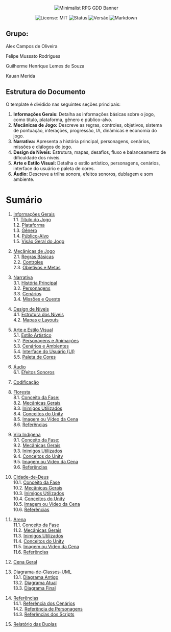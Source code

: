<p align="center">
  <img src="https://i.ibb.co/56s7K8j/292330192-445386850928422-7259301303587158181-n-jpg.png" alt="Minimalist RPG GDD Banner">
</p>

<p align="center">
  <img src="https://img.shields.io/badge/License-MIT-yellow.svg?style=for-the-badge" alt="License: MIT">
  <img src="https://img.shields.io/badge/Status-Em%20Desenvolvimento-orange?style=for-the-badge" alt="Status">
  <img src="https://img.shields.io/badge/Versão-0.2.9-blue?style=for-the-badge" alt="Versão">
  <img src="https://img.shields.io/badge/Markdown-%23%23302c9b.svg?style=for-the-badge&logo=markdown&logoColor=white" alt="Markdown">

</p>

## Grupo:

 Alex Campos de Oliveira
 
 Felipe Mussato Rodrigues
 
 Guilherme Henrique Lemes de Souza
 
 Kauan Merida



## Estrutura do Documento

O template é dividido nas seguintes seções principais:
1. **Informações Gerais:** Detalha as informações básicas sobre o jogo, como título, plataforma, gênero e público-alvo.
2. **Mecânicas de Jogo:** Descreve as regras, controles, objetivos, sistema de pontuação, interações, progressão, IA, dinâmicas e economia do jogo.
3. **Narrativa:** Apresenta a história principal, personagens, cenários, missões e diálogos do jogo.
4. **Design de Níveis:** Estrutura, mapas, desafios, fluxo e balanceamento de dificuldade dos níveis.
5. **Arte e Estilo Visual:** Detalha o estilo artístico, personagens, cenários, interface do usuário e paleta de cores.
6. **Áudio:** Descreve a trilha sonora, efeitos sonoros, dublagem e som ambiente.
<!--7. **Progresso e Salvamento:** Explica os sistemas de progressão e salvamento do jogo.
8. **Monetização:** Detalha o modelo de negócio e itens pagos.
9. **Testes e Qualidade:** Plano de testes e coleta de feedback dos jogadores.
10. **Conclusão:** Resume os principais pontos do GDD e os próximos passos no desenvolvimento do jogo.
-->
# Sumário

1. [Informações Gerais](https://github.com/Alex2024Campos/Amostradinhos_Cultural/wiki/1.-Informa%C3%A7%C3%B5es-Gerais)<br>
    1.1. [Título do Jogo](https://github.com/Alex2024Campos/Amostradinhos_Cultural/wiki/1.-Informa%C3%A7%C3%B5es-Gerais#11-título-do-jogo)<br>
    1.2. [Plataforma](https://github.com/Alex2024Campos/Amostradinhos_Cultural/wiki/1.-Informa%C3%A7%C3%B5es-Gerais#12-plataforma)<br>
    1.3. [Gênero](https://github.com/Alex2024Campos/Amostradinhos_Cultural/wiki/1.-Informa%C3%A7%C3%B5es-Gerais#13-gênero)<br>
    1.4. [Público-Alvo](https://github.com/Alex2024Campos/Amostradinhos_Cultural/wiki/1.-Informa%C3%A7%C3%B5es-Gerais#14-público-alvo)<br>
    1.5. [Visão Geral do Jogo](https://github.com/Alex2024Campos/Amostradinhos_Cultural/wiki/1.-Informa%C3%A7%C3%B5es-Gerais#15-visão-geral-do-jogo)<br>

2. [Mecânicas de Jogo](https://github.com/Alex2024Campos/Amostradinhos_Cultural/wiki/2.-Mecânicas-de-Jogo)<br>
    2.1. [Regras Básicas](https://github.com/Alex2024Campos/Amostradinhos_Cultural/wiki/2.-Mecânicas-de-Jogo#21-regras-básicas)<br>
    2.2. [Controles](https://github.com/Alex2024Campos/Amostradinhos_Cultural/wiki/2.-Mecânicas-de-Jogo#22-controles)<br>
    2.3. [Objetivos e Metas](https://github.com/Alex2024Campos/Amostradinhos_Cultural/wiki/2.-Mecânicas-de-Jogo#23-objetivos-e-metas)<br>

3. [Narrativa](https://github.com/Alex2024Campos/Amostradinhos_Cultural/wiki/3.-Narrativa)<br>
    3.1. [História Principal](https://github.com/Alex2024Campos/Amostradinhos_Cultural/wiki/3.-Narrativa#31-história-principal)<br>
     3.2. [Personagens](https://github.com/Alex2024Campos/Amostradinhos_Cultural/wiki/3.-Narrativa#32-personagens)<br>
    3.3. [Cenários](https://github.com/Alex2024Campos/Amostradinhos_Cultural/wiki/3.-Narrativa#33-cenários)<br>
    3.4. [Missões e Quests](https://github.com/Alex2024Campos/Amostradinhos_Cultural/wiki/3.-Narrativa#34-missões-e-quests)<br>

4. [Design de Níveis](https://github.com/Alex2024Campos/Amostradinhos_Cultural/wiki/4.-Design-de-Níveis)<br>
    4.1. [Estrutura dos Níveis](https://github.com/Alex2024Campos/Amostradinhos_Cultural/wiki/4.-Design-de-Níveis#41-estrutura-dos-níveis)<br>
    4.2. [Mapas e Layouts](https://github.com/Alex2024Campos/Amostradinhos_Cultural/wiki/4.-Design-de-Níveis#42-mapas-e-layouts)<br>

5. [Arte e Estilo Visual](https://github.com/Alex2024Campos/Amostradinhos_Cultural/wiki/5.-Arte-e-Estilo-Visual)<br>
    5.1. [Estilo Artístico](https://github.com/Alex2024Campos/Amostradinhos_Cultural/wiki/5.-Arte-e-Estilo-Visual#51-estilo-artístico)<br>
    5.2. [Personagens e Animações](https://github.com/Alex2024Campos/Amostradinhos_Cultural/wiki/5.-Arte-e-Estilo-Visual#52-personagens-e-animações)<br>
    5.3. [Cenários e Ambientes](https://github.com/Alex2024Campos/Amostradinhos_Cultural/wiki/5.-Arte-e-Estilo-Visual#53-cenários-e-ambientes)<br>
    5.4. [Interface do Usuário (UI)](https://github.com/Alex2024Campos/Amostradinhos_Cultural/wiki/5.-Arte-e-Estilo-Visual#54-interface-do-usuário-ui)<br>
    5.5. [Paleta de Cores](https://github.com/Alex2024Campos/Amostradinhos_Cultural/wiki/5.-Arte-e-Estilo-Visual#55-paleta-de-cores)<br>

6. [Áudio](https://github.com/Alex2024Campos/Amostradinhos_Cultural/wiki/6.-Áudio)<br>
    6.1. [Efeitos Sonoros](https://github.com/Alex2024Campos/Amostradinhos_Cultural/wiki/6.-Áudio#62-efeitos-sonoros)<br>

7. [Codificação](https://github.com/Alex2024Campos/Amostradinhos_Cultural/wiki/7.-Codifica%C3%A7%C3%A3o)<br>

8. [Floresta](https://github.com/Alex2024Campos/Amostradinhos_Cultural/wiki/8.-Floresta)<br>
   8.1. [Conceito da Fase:](https://github.com/Alex2024Campos/Amostradinhos_Cultural/wiki/8.-Floresta#81-conceito-da-fase)<br>
   8.2. [Mecânicas Gerais](https://github.com/Alex2024Campos/Amostradinhos_Cultural/wiki/8.-Floresta#82-mec%C3%A2nicas-gerais-da-cena)<br>
   8.3. [Inimigos Utilizados](http://github.com/Alex2024Campos/Amostradinhos_Cultural/wiki/8.-Floresta#83-inimigos-utilizados)<br>
   8.4. [Conceitos do Unity](https://github.com/Alex2024Campos/Amostradinhos_Cultural/wiki/8.-Floresta#84-conceitos-do-unity)<br>
   8.5. [Imagem ou Vídeo da Cena](https://github.com/Alex2024Campos/Amostradinhos_Cultural/wiki/8.-Floresta#85-imagem-ou-v%C3%ADdeo-da-cena)<br>
   8.6. [Referências](https://github.com/Alex2024Campos/Amostradinhos_Cultural/wiki/8.-Floresta#86-refer%C3%AAncias)<br>
   
9. [Vila Indígena](https://github.com/Alex2024Campos/Amostradinhos_Cultural/wiki/9.-Vila-Ind%C3%ADgena)<br>
   9.1. [Conceito da Fase:](https://github.com/Alex2024Campos/Amostradinhos_Cultural/wiki/9.-Vila-Ind%C3%ADgena#91-conceito-da-fase)<br>
   9.2. [Mecânicas Gerais](https://github.com/Alex2024Campos/Amostradinhos_Cultural/wiki/9.-Vila-Ind%C3%ADgena#92-mec%C3%A2nicas-gerais-da-cena)<br>
   9.3. [Inimigos Utilizados](https://github.com/Alex2024Campos/Amostradinhos_Cultural/wiki/9.-Vila-Ind%C3%ADgena#93-inimigos-utilizados)<br>
   9.4. [Conceitos do Unity](https://github.com/Alex2024Campos/Amostradinhos_Cultural/wiki/9.-Vila-Ind%C3%ADgena#94-conceitos-do-unity)<br>
   9.5. [Imagem ou Vídeo da Cena](https://github.com/Alex2024Campos/Amostradinhos_Cultural/wiki/9.-Vila-Ind%C3%ADgena#95-imagem-ou-v%C3%ADdeo-da-cena)<br>
   9.6. [Referências](https://github.com/Alex2024Campos/Amostradinhos_Cultural/wiki/9.-Vila-Ind%C3%ADgena#96-refer%C3%AAncias)<br>
   
10. [Cidade-de-Deus](https://github.com/Alex2024Campos/Amostradinhos_Cultural/wiki/10.-Cidade-de-Deus) <br>
   10.1. [Conceito da Fase](https://github.com/Alex2024Campos/Amostradinhos_Cultural/wiki/10.-Cidade-de-Deus#101-conceito-da-fase)<br>
   10.2. [Mecânicas Gerais](https://github.com/Alex2024Campos/Amostradinhos_Cultural/wiki/10.-Cidade-de-Deus#102-mec%C3%A2nicas-gerais-da-cena)<br>
   10.3. [Inimigos Utilizados](https://github.com/Alex2024Campos/Amostradinhos_Cultural/wiki/10.-Cidade-de-Deus#103-inimigos-utilizados)<br>
   10.4. [Conceitos do Unity](https://github.com/Alex2024Campos/Amostradinhos_Cultural/wiki/10.-Cidade-de-Deus#104-conceitos-do-unity)<br>
   10.5. [Imagem ou Vídeo da Cena](https://github.com/Alex2024Campos/Amostradinhos_Cultural/wiki/10.-Cidade-de-Deus#105-imagem-ou-v%C3%ADdeo-da-cena)<br>
   10.6. [Referências](https://github.com/Alex2024Campos/Amostradinhos_Cultural/wiki/10.-Cidade-de-Deus#106-refer%C3%AAncias)<br>
   
11. [Arena](https://github.com/Alex2024Campos/Amostradinhos_Cultural/wiki/11.-Arena) <br>
   11.1. [Conceito da Fase](https://github.com/Alex2024Campos/Amostradinhos_Cultural/wiki/11.-Arena#111-conceito-da-fase)<br> 
   11.2. [Mecânicas Gerais](https://github.com/Alex2024Campos/Amostradinhos_Cultural/wiki/11.-Arena#112-mec%C3%A2nicas-gerais-da-cena)<br>
   11.3. [Inimigos Utilizados](https://github.com/Alex2024Campos/Amostradinhos_Cultural/wiki/11.-Arena#113-inimigos-utilizados)<br>
   11.4. [Conceitos do Unity](https://github.com/Alex2024Campos/Amostradinhos_Cultural/wiki/11.-Arena#114-conceitos-do-unity)<br>
   11.5. [Imagem ou Vídeo da Cena](https://github.com/Alex2024Campos/Amostradinhos_Cultural/wiki/11.-Arena#115-imagem-ou-v%C3%ADdeo-da-cena)<br>
   11.6. [Referências](https://github.com/Alex2024Campos/Amostradinhos_Cultural/wiki/11.-Arena#116-refer%C3%AAncias-utilizados)<br>

12. [Cena Geral](https://github.com/Alex2024Campos/Amostradinhos_Cultural/wiki/15.-Cena-Geral)

13. [Diagrama-de-Classes-UML](https://github.com/Alex2024Campos/Amostradinhos_Cultural/wiki/12.-Diagrama-de-Classes-UML) <br>
    13.1. [Diagrama Antigo](https://github.com/Alex2024Campos/Amostradinhos_Cultural/wiki/12.-Diagrama-de-Classes-UML#121-diagrama-antigo)<br>
    13.2. [Diagrama Atual](https://github.com/Alex2024Campos/Amostradinhos_Cultural/wiki/12.-Diagrama-de-Classes-UML#122-diagrama-atual)<br>
    13.3. [Diagrama Final](https://github.com/Alex2024Campos/Amostradinhos_Cultural/wiki/12.-Diagrama-de-Classes-UML#123-diagrama-final-corrigido)<br>

14. [Referências](https://github.com/Alex2024Campos/Amostradinhos_Cultural/wiki/13.-Refer%C3%AAncias) <br>
    14.1. [Referência dos Cenários](https://github.com/Alex2024Campos/Amostradinhos_Cultural/wiki/14.-Refer%C3%AAncias#141-refer%C3%AAncias-dos-cen%C3%A1rios)<br>
    14.2. [Referência de Personagens](https://github.com/Alex2024Campos/Amostradinhos_Cultural/wiki/14.-Refer%C3%AAncias#142-refer%C3%AAncias-dos-personagens)<br>
    14.3. [Referências dos Scripts](https://github.com/Alex2024Campos/Amostradinhos_Cultural/wiki/14.-Refer%C3%AAncias#143-refer%C3%AAncias-dos-scripts)<br>

15. [Relatório das Duplas](https://github.com/Alex2024Campos/Amostradinhos_Cultural/wiki/15.-Relat%C3%B3rio)
